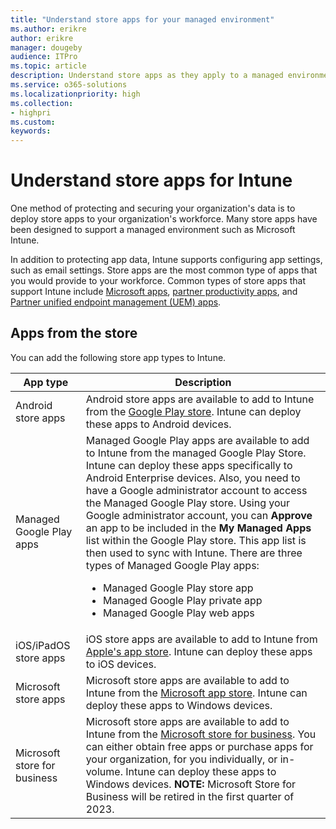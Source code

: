 ```yaml
---
title: "Understand store apps for your managed environment"
ms.author: erikre
author: erikre
manager: dougeby
audience: ITPro
ms.topic: article
description: Understand store apps as they apply to a managed environment.
ms.service: o365-solutions
ms.localizationpriority: high
ms.collection:
- highpri
ms.custom:
keywords:
---
```


# Understand store apps for Intune

One method of protecting and securing your organization's data is to deploy store apps to your organization's workforce. Many store apps have been designed to support a managed environment such as Microsoft Intune. 

In addition to protecting app data, Intune supports configuring app settings, such as email settings. Store apps are the most common type of apps that you would provide to your workforce. Common types of store apps that support Intune include [Microsoft apps](/mem/intune/apps/apps-supported-intune-apps#microsoft-apps), [partner productivity apps](/mem/intune/apps/apps-supported-intune-apps#partner-productivity-apps), and [Partner unified endpoint management (UEM) apps](/mem/intune/apps/apps-supported-intune-apps#partner-uem-apps).

## Apps from the store

You can add the following store app types to Intune.

| App type | Description |
|---|---|
| Android store apps | Android store apps are available to add to Intune from the [Google Play store](https://play.google.com/store/apps). Intune can deploy these apps to Android devices. |
| Managed Google Play apps | Managed Google Play apps are available to add to Intune from the managed Google Play Store. Intune can deploy these apps specifically to Android Enterprise devices. Also, you need to have a Google administrator account to access the Managed Google Play store. Using your Google administrator account, you can **Approve** an app to be included in the **My Managed Apps** list within the Google Play store. This app list is then used to sync with Intune. There are three types of Managed Google Play apps:<ul><li>Managed Google Play store app</li><li>Managed Google Play private app</li><li>Managed Google Play web apps</li></ul>   |
| iOS/iPadOS store apps | iOS store apps are available to add to Intune from [Apple's app store](https://www.apple.com/app-store/). Intune can deploy these apps to iOS devices. | 
| Microsoft store apps | Microsoft store apps are available to add to Intune from the [Microsoft app store](https://apps.microsoft.com/store/apps). Intune can deploy these apps to Windows devices. |
| Microsoft store for business | Microsoft store apps are available to add to Intune from the [Microsoft store for business](https://www.microsoft.com/business-store). You can either obtain free apps or purchase apps for your organization, for you individually, or in-volume. Intune can deploy these apps to Windows devices. **NOTE:** Microsoft Store for Business will be retired in the first quarter of 2023. |


